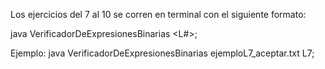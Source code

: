 Los ejercicios del 7 al 10 se corren en terminal con el siguiente formato:

java VerificadorDeExpresionesBinarias <archivo> <L#>;

Ejemplo: java VerificadorDeExpresionesBinarias ejemploL7_aceptar.txt L7;